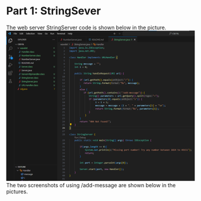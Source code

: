 # Part 1: StringSever
The web server StringServer code is shown below in the picture.<br />
![Image](StringServer.png)
<br />
The two screenshots of using /add-message are shown below in the pictures.<br />

